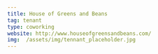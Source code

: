 ```yaml
---
title: House of Greens and Beans
tag: tenant
type: coworking
website: http://www.houseofgreensandbeans.com/
img:  /assets/img/tennant_placeholder.jpg
---
```



